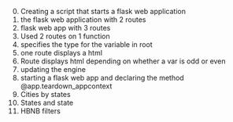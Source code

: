 0. Creating a script that starts a flask web application
1. the flask web application with 2 routes
2. flask web app with 3 routes
3. Used 2 routes on 1 function
4. specifies the type for the variable in root
5. one route displays a html
6. Route displays html depending on whether a var is odd or even
7. updating the engine
8. starting a flask web app and declaring the method @app.teardown_appcontext
9. Cities by states
10. States and state
11. HBNB filters
